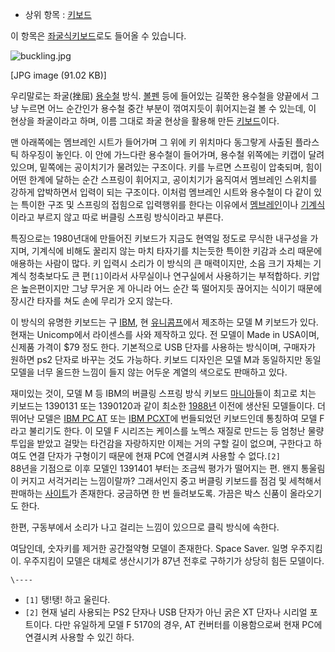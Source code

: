   * 상위 항목 : [키보드](%ED%82%A4%EB%B3%B4%EB%93%9C.md)  

이 항목은 [좌굴식키보드](%EC%A2%8C%EA%B5%B4%EC%8B%9D%20%ED%82%A4%EB%B3%B4%EB%93%9C.md)로도 들어올 수
있습니다.

  

![buckling.jpg](//z.enha.kr/http://rigvedawiki.net/r1/pds/buckling.jpg)

[JPG image (91.02 KB)]

우리말로는 좌굴(挫屈) [용수철](%EC%9A%A9%EC%88%98%EC%B2%A0.md) 방식.
[볼펜](%EB%B3%BC%ED%8E%9C.md) 등에 들어있는 길쭉한 용수철을 양끝에서 그냥 누르면 어느 순간인가 용수철 중간 부분이
꺾여지듯이 휘어지는걸 볼 수 있는데, 이 현상을 좌굴이라고 하며, 이름 그대로 좌굴 현상을 활용해 만든
[키보드](%ED%82%A4%EB%B3%B4%EB%93%9C.md)이다.

맨 아래쪽에는 멤브레인 시트가 들어가며 그 위에 키 위치마다 동그랗게 사출된 플라스틱 하우징이 놓인다. 이 안에 가느다란 용수철이 들어가며,
용수철 위쪽에는 키캡이 달려있으며, 밑쪽에는 공이치기가 물려있는 구조이다. 키를 누르면 스프링이 압축되며, 힘이 어떤 한계에 달하는 순간
스프링이 휘어지고, 공이치기가 움직여서 멤브레인 스위치를 강하게 압박하면서 입력이 되는 구조이다. 이처럼 멤브레인 시트와 용수철이 다 같이
있는 특이한 구조 및 스프링의 접힘으로 입력행위를 한다는 이유에서 [멤브레인](%EB%A9%A4%EB%B8%8C%EB%A0%88%EC%9D%B8%20%ED%82%A4%EB%B3%B4%EB%93%9C.md)이나
[기계식](%EA%B8%B0%EA%B3%84%EC%8B%9D%20%ED%82%A4%EB%B3%B4%EB%93%9C.md)이라고 부르지
않고 따로 버클링 스프링 방식이라고 부른다.

  

특징으로는 1980년대에 만들어진 키보드가 지금도 현역일 정도로 무식한 내구성을 가지며, 기계식에 비해도 꿀리지 않는 마치 타자기를 치는듯한
특이한 키감과 소리 때문에 애용하는 사람이 많다. 키 입력시 소리가 이 방식의 큰 매력이지만, 소음 크기 자체는 기계식 청축보다도 큰
편`[1]`이라서 사무실이나 연구실에서 사용하기는 부적합하다. 키압은 높은편이지만 그냥 무거운 게 아니라 어느 순간 뚝 떨어지듯 끊어지는
식이기 때문에 장시간 타자를 쳐도 손에 무리가 오지 않는다.

  

이 방식의 유명한 키보드는 구 [IBM](IBM.md), 현 [유니콤프](http://pckeyboard.com/)에서 제조하는 모델
M 키보드가 있다. 현재는 Unicomp에서 라이센스를 사와 제작하고 있다. 전 모델이 Made in USA이며, 신제품 가격이 $79 정도
한다. 기본적으로 USB 단자를 사용하는 방식이며, 구매자가 원하면 ps2 단자로 바꾸는 것도 가능하다. 키보드 디자인은 모델 M과
동일하지만 동일 모델을 너무 올드한 느낌이 들지 않는 어두운 계열의 색으로도 판매하고 있다.

  

재미있는 것이, 모델 M 등 IBM의 버클링 스프링 방식 키보드 [마니아](%EB%A7%88%EB%8B%88%EC%95%84.md)들이
최고로 치는 키보드는 1390131 또는 1390120과 같이 최소한 [1988년](1988%EB%85%84.md) 이전에 생산된
모델들이다. 더 뛰어난 모델은 [IBM PC AT](IBM%20PC%20AT.md) 또는 [IBM PCXT](IBM%20PC%20XT.md)에 번들되었던 키보드인데 통칭하여 모델 F 라고 불리기도 한다. 이 모델 F 시리즈는 케이스를
노멕스 재질로 만드는 등 엄청난 물량투입을 받았고 걸맞는 타건감을 자랑하지만 이제는 거의 구할 길이 없으며, 구한다고 하여도 연결 단자가
구형이기 때문에 현재 PC에 연결시켜 사용할 수 없다.`[2]`  
88년을 기점으로 이후 모델인 1391401 부터는 조금씩 평가가 떨어지는 편. 왠지 통울림이 커지고 서걱거리는 느낌이랄까? 그래서인지 중고
버클링 키보드를 점검 및 세척해서 판매하는 [사이트](http://clickykeyboards.com/)가 존재한다. 궁금하면 한 번
들려보도록. 가끔은 박스 신품이 올라오기도 한다.

  

한편, 구동부에서 소리가 나고 걸리는 느낌이 있으므로 클릭 방식에 속한다.

  

여담인데, 숫자키를 제거한 공간절약형 모델이 존재한다. Space Saver. 일명 우주지킴이. 우주지킴이 모델은 대체로 생산시기가 87년
전후로 구하기가 상당히 힘든 모델이다.

`\----`

  * `[1]` 탱!탱! 하고 울린다.
  * `[2]` 현재 널리 사용되는 PS2 단자나 USB 단자가 아닌 굵은 XT 단자나 시리얼 포트이다. 다만 유일하게 모델 F 5170의 경우, AT 컨버터를 이용함으로써 현재 PC에 연결시켜 사용할 수 있긴 하다.

